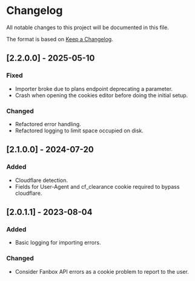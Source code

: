 ﻿# Changelog

All notable changes to this project will be documented in this file.

The format is based on [Keep a Changelog](https://keepachangelog.com/en/1.0.0/).

## [2.2.0.0] - 2025-05-10

### Fixed

- Importer broke due to plans endpoint deprecating a parameter.
- Crash when opening the cookies editor before doing the initial setup.

### Changed

- Refactored error handling.
- Refactored logging to limit space occupied on disk.


## [2.1.0.0] - 2024-07-20

### Added

- Cloudflare detection.
- Fields for User-Agent and cf\_clearance cookie required to bypass cloudflare.


## [2.0.1.1] - 2023-08-04

### Added

- Basic logging for importing errors.

### Changed

- Consider Fanbox API errors as a cookie problem to report to the user.
